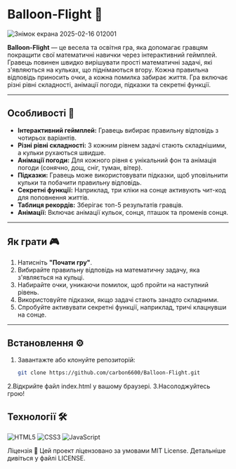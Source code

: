 # Balloon-Flight 🎈

![Знімок екрана 2025-02-16 012001](https://github.com/user-attachments/assets/38238aea-5080-4685-87ee-aee1aa71e45d)


**Balloon-Flight** — це весела та освітня гра, яка допомагає гравцям покращити свої математичні навички через інтерактивний геймплей. Гравець повинен швидко вирішувати прості математичні задачі, які з'являються на кульках, що піднімаються вгору. Кожна правильна відповідь приносить очки, а кожна помилка забирає життя. Гра включає різні рівні складності, анімації погоди, підказки та секретні функції.

---

## Особливості 🚀

- **Інтерактивний геймплей:** Гравець вибирає правильну відповідь з чотирьох варіантів.
- **Різні рівні складності:** З кожним рівнем задачі стають складнішими, а кульки рухаються швидше.
- **Анімації погоди:** Для кожного рівня є унікальний фон та анімація погоди (сонячно, дощ, сніг, туман, вітер).
- **Підказки:** Гравець може використовувати підказки, щоб уповільнити кульки та побачити правильну відповідь.
- **Секретні функції:** Наприклад, три кліки на сонце активують чит-код для поповнення життів.
- **Таблиця рекордів:** Зберігає топ-5 результатів гравців.
- **Анімації:** Включає анімації кульок, сонця, пташок та променів сонця.

---

## Як грати 🎮

1. Натисніть **"Почати гру"**.
2. Вибирайте правильну відповідь на математичну задачу, яка з'являється на кульці.
3. Набирайте очки, уникаючи помилок, щоб пройти на наступний рівень.
4. Використовуйте підказки, якщо задачі стають занадто складними.
5. Спробуйте активувати секретні функції, наприклад, тричі клацнувши на сонце.

---

## Встановлення ⚙️

1. Завантажте або клонуйте репозиторій:
   ```bash
   git clone https://github.com/carbon6600/Balloon-Flight.git

2.Відкрийте файл index.html у вашому браузері.
3.Насолоджуйтесь грою!

## Технології 🛠️

<p align="left">
  <img src="https://img.shields.io/badge/HTML5-E34F26?style=for-the-badge&logo=html5&logoColor=white" alt="HTML5">
  <img src="https://img.shields.io/badge/CSS3-1572B6?style=for-the-badge&logo=css3&logoColor=white" alt="CSS3">
  <img src="https://img.shields.io/badge/JavaScript-F7DF1E?style=for-the-badge&logo=javascript&logoColor=black" alt="JavaScript">
</p>

Ліцензія 📜
Цей проект ліцензовано за умовами MIT License. Детальніше дивіться у файлі LICENSE.
